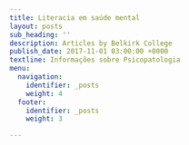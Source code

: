 ```yaml
---
title: Literacia em saúde mental
layout: posts
sub_heading: ''
description: Articles by Belkirk College
publish_date: 2017-11-01 03:00:00 +0000
textline: Informações sobre Psicopatologia
menu:
  navigation:
    identifier: _posts
    weight: 4
  footer:
    identifier: _posts
    weight: 3

---
```

